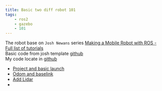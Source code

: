 ```yaml
---
title: Basic two diff robot 101
tags:
    - ros2
    - gazebo
    - 101
---
```


The robot base on `Josh Newans` series [Making a Mobile Robot with ROS - Full list of tutorials](https://articulatedrobotics.xyz/mobile-robot-full-list/)  
Basic code from josh template [github](https://github.com/joshnewans/articubot_one)  
My code locate in [github](https://github.com/robobe/basic_mobile_robot)

- [Project and basic launch]()
- [Odom and baselink]()
- [Add Lidar]()
- 